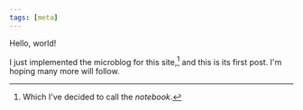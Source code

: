 ```yaml
---
tags: [meta]
---
```


Hello, world!

I just implemented the microblog for this site,[^nb] and this is its first
post. I'm hoping many more will follow.

[^nb]: Which I've decided to call the _notebook_.
